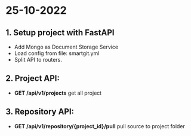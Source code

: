 # 25-10-2022
## 1. Setup project with FastAPI
- Add Mongo as Document Storage Service
- Load config from file: smartgit.yml
- Split API to routers.

## 2. Project API: 
- __GET /api/v1/projects__ get all project

## 3. Repository API:
- __GET /api/v1/repository/{project_id}/pull__ pull source to project folder